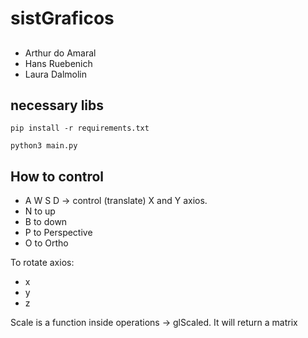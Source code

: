 # sistGraficos

##
* Arthur do Amaral
* Hans Ruebenich
* Laura Dalmolin

## necessary libs
```
pip install -r requirements.txt

python3 main.py
```

## How to control
* A W S D -> control (translate) X and Y axios.
* N to up
* B to down
* P to Perspective
* O to Ortho

To rotate axios:
* x
* y 
* z

Scale is a function inside operations -> glScaled. It will return a matrix